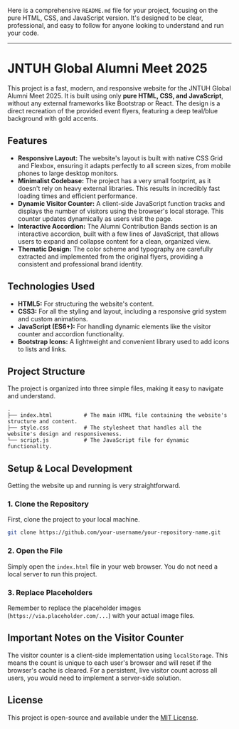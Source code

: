 Here is a comprehensive `README.md` file for your project, focusing on the pure HTML, CSS, and JavaScript version. It's designed to be clear, professional, and easy to follow for anyone looking to understand and run your code.

-----

# JNTUH Global Alumni Meet 2025

This project is a fast, modern, and responsive website for the JNTUH Global Alumni Meet 2025. It is built using only **pure HTML, CSS, and JavaScript**, without any external frameworks like Bootstrap or React. The design is a direct recreation of the provided event flyers, featuring a deep teal/blue background with gold accents.

## Features

  * **Responsive Layout:** The website's layout is built with native CSS Grid and Flexbox, ensuring it adapts perfectly to all screen sizes, from mobile phones to large desktop monitors.
  * **Minimalist Codebase:** The project has a very small footprint, as it doesn't rely on heavy external libraries. This results in incredibly fast loading times and efficient performance.
  * **Dynamic Visitor Counter:** A client-side JavaScript function tracks and displays the number of visitors using the browser's local storage. This counter updates dynamically as users visit the page.
  * **Interactive Accordion:** The Alumni Contribution Bands section is an interactive accordion, built with a few lines of JavaScript, that allows users to expand and collapse content for a clean, organized view.
  * **Thematic Design:** The color scheme and typography are carefully extracted and implemented from the original flyers, providing a consistent and professional brand identity.

## Technologies Used

  * **HTML5:** For structuring the website's content.
  * **CSS3:** For all the styling and layout, including a responsive grid system and custom animations.
  * **JavaScript (ES6+):** For handling dynamic elements like the visitor counter and accordion functionality.
  * **Bootstrap Icons:** A lightweight and convenient library used to add icons to lists and links.

## Project Structure

The project is organized into three simple files, making it easy to navigate and understand.

```
.
├── index.html          # The main HTML file containing the website's structure and content.
├── style.css           # The stylesheet that handles all the website's design and responsiveness.
└── script.js           # The JavaScript file for dynamic functionality.
```

## Setup & Local Development

Getting the website up and running is very straightforward.

### 1\. Clone the Repository

First, clone the project to your local machine.

```bash
git clone https://github.com/your-username/your-repository-name.git
```

### 2\. Open the File

Simply open the `index.html` file in your web browser. You do not need a local server to run this project.

### 3\. Replace Placeholders

Remember to replace the placeholder images (`https://via.placeholder.com/...`) with your actual image files.

## Important Notes on the Visitor Counter

The visitor counter is a client-side implementation using `localStorage`. This means the count is unique to each user's browser and will reset if the browser's cache is cleared. For a persistent, live visitor count across all users, you would need to implement a server-side solution.

## License

This project is open-source and available under the [MIT License](https://opensource.org/licenses/MIT).
